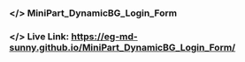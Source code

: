 ### </> MiniPart_DynamicBG_Login_Form

### </> Live Link: https://eg-md-sunny.github.io/MiniPart_DynamicBG_Login_Form/
